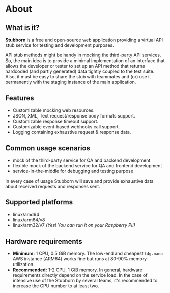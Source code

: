 # About

## What is it?

**Stubborn** is a free and open-source web application providing a virtual API stub service for testing and development purposes.

API stub methods might be handy in mocking the third-party API services. So, the main idea is to provide a minimal
implementation of an interface that allows the developer or tester to set up an API method that returns hardcoded
(and partly generated) data tightly coupled to the test suite. Also, it must be easy to share the stub with
teammates and (or) use it permanently with the staging instance of the main application.

## Features

- Customizable mocking web resources.
- JSON, XML, Text request/response body formats support.
- Customizable response timeout support.
- Customizable event-based webhooks call support.
- Logging containing exhaustive request & response data.

## Common usage scenarios

- mock of the third-party service for QA and backend development
- flexible mock of the backend service for QA and frontend development
- service-in-the-middle for debugging and testing purpose

In every case of usage Stubborn will save and provide exhaustive data about received requests and responses sent.

## Supported platforms

- linux/amd64
- linux/arm64/v8
- linux/arm32/v7 *(Yes! You can run it on your Raspberry Pi!)*

## Hardware requirements

- **Minimum:** 1 CPU, 0.5 GiB memory. The low-end and cheapest `t4g.nano` AWS instance (ARM64) works fine but runs at 80-90% memory utilization.
- **Recommended:** 1-2 CPU, 1 GiB memory. In general, hardware requirements directly depend on the service load. In the case of intensive use of the Stubborn by several teams, it's recommended to increase the CPU number to at least two.
